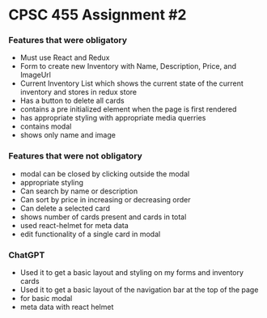 # CPSC 455 Assignment #2

### Features that were obligatory

* Must use React and Redux
* Form to create new Inventory with Name, Description, Price, and ImageUrl
* Current Inventory List which shows the current state of the current inventory and stores in redux store
* Has a button to delete all cards
* contains a pre initialized element when the page is first rendered
* has appropriate styling with appropriate media querries
* contains modal
* shows only name and image

### Features that were not obligatory

* modal can be closed by clicking outside the modal
* appropriate styling
* Can search by name or description
* Can sort by price in increasing or decreasing order
* Can delete a selected card
* shows number of cards present and cards in total
* used react-helmet for meta data
* edit functionality of a single card in modal

### ChatGPT

* Used it to get a basic layout and styling on my forms and inventory cards
* Used it to get a basic layout of the navigation bar at the top of the page
* for basic modal
* meta data with react helmet